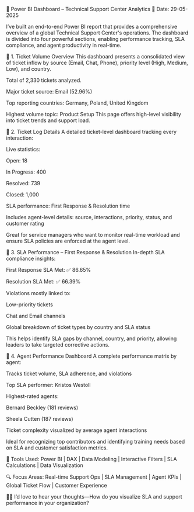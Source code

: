 🚀 Power BI Dashboard – Technical Support Center Analytics
📅 Date: 29-05-2025

I’ve built an end-to-end Power BI report that provides a comprehensive overview of a global Technical Support Center's operations. The dashboard is divided into four powerful sections, enabling performance tracking, SLA compliance, and agent productivity in real-time.

📌 1. Ticket Volume Overview
This dashboard presents a consolidated view of ticket inflow by source (Email, Chat, Phone), priority level (High, Medium, Low), and country.

Total of 2,330 tickets analyzed.

Major ticket source: Email (52.96%)

Top reporting countries: Germany, Poland, United Kingdom

Highest volume topic: Product Setup
This page offers high-level visibility into ticket trends and support load.

📌 2. Ticket Log Details
A detailed ticket-level dashboard tracking every interaction:

Live statistics:

Open: 18

In Progress: 400

Resolved: 739

Closed: 1,000

SLA performance: First Response & Resolution time

Includes agent-level details: source, interactions, priority, status, and customer rating

Great for service managers who want to monitor real-time workload and ensure SLA policies are enforced at the agent level.

📌 3. SLA Performance – First Response & Resolution
In-depth SLA compliance insights:

First Response SLA Met: ✅ 86.65%

Resolution SLA Met: ✅ 66.39%

Violations mostly linked to:

Low-priority tickets

Chat and Email channels

Global breakdown of ticket types by country and SLA status

This helps identify SLA gaps by channel, country, and priority, allowing leaders to take targeted corrective actions.

📌 4. Agent Performance Dashboard
A complete performance matrix by agent:

Tracks ticket volume, SLA adherence, and violations

Top SLA performer: Kristos Westoll

Highest-rated agents:

Bernard Beckley (181 reviews)

Sheela Cutten (187 reviews)

Ticket complexity visualized by average agent interactions

Ideal for recognizing top contributors and identifying training needs based on SLA and customer satisfaction metrics.

💬 Tools Used:
Power BI | DAX | Data Modeling | Interactive Filters | SLA Calculations | Data Visualization

🔍 Focus Areas:
Real-time Support Ops | SLA Management | Agent KPIs | Global Ticket Flow | Customer Experience

👨‍💻 I’d love to hear your thoughts—How do you visualize SLA and support performance in your organization?
